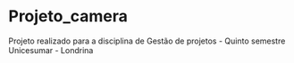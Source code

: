 # Projeto_camera
Projeto realizado para a disciplina de Gestão de projetos - Quinto semestre Unicesumar - Londrina
